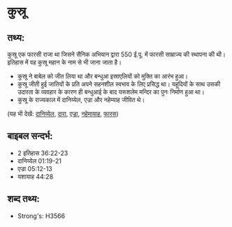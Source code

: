 # कुस्रू #

## तथ्य: ##

कुस्रू एक फारसी राजा था जिसने सैनिक अभियान द्वारा 550 ई.पू. में फारसी साम्राज्य की स्थापना की थी। इतिहास में वह कुस्रू महान के नाम से भी जाना जाता है।

* कुस्रू ने बाबेल को जीत लिया था और बन्धुआ इस्राएलियों को मुक्ति का आरंभ हुआ।
* कुस्रू जीती हुई जातियों के प्रति अपने सहनशील स्वभाव के लिए प्रसिद्ध था। यहूदियों के साथ उसकी उदारता के व्यवहार के कारण ही बन्धुआई के बाद यरूशलेम मन्दिर का पुनः निर्माण हुआ था।
* कुस्रू के राज्यकाल में दानिय्येल, एज्रा और नहेम्याह जीवित थे।

(यह भी देखें: [दानिय्येल](../daniel.md), [दारा](../darius.md), [एज्रा](../ezra.md), [नहेमायाह](../nehemiah.md), [फारस](../persia.md))

## बाइबल सन्दर्भ: ##

* 2 इतिहास 36:22-23
* दानिय्येल 01:19-21
* एज्रा 05:12-13
* यशायाह 44:28

## शब्द तथ्य: ##

* Strong's: H3566
